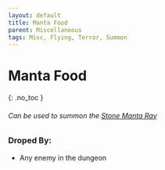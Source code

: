```yaml
---
layout: default
title: Manta Food
parent: Miscellaneous
tags: Misc, Flying, Terror, Summon
---
```


# Manta Food
{: .no_toc }

###### Can be used to summon the [Stone Manta Ray](https://ricklugtigheid.github.io/SupernovaMod/docs/npcs/bosses/stone_manta_ray)

### Droped By:
- Any enemy in the dungeon